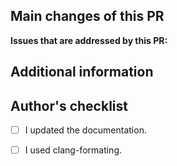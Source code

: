 ## Main changes of this PR

**Issues that are addressed by this PR:** <!--Add references-->

<!--
If there are changes not described by the linked issues, insert a brief description here. 
-->


## Additional information

<!--
List known related issues, upcomming work, etc. 
-->

## Author's checklist

* [ ] I updated the documentation.
* [ ] I used clang-formating.


